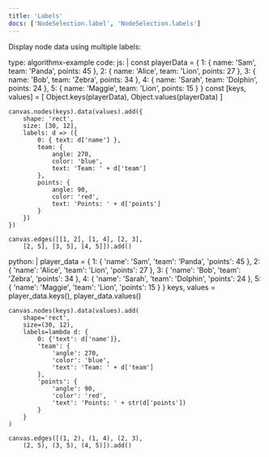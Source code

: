 ```yaml
---
title: 'Labels'
docs: ['NodeSelection.label', 'NodeSelection.labels']
---
```


Display node data using multiple labels:

<data type='yaml'>
type: algorithmx-example
code:
  js: |
    const playerData = {
        1: { name: 'Sam', team: 'Panda', points: 45 },
        2: { name: 'Alice', team: 'Lion', points: 27 },
        3: { name: 'Bob', team: 'Zebra', points: 34 },
        4: { name: 'Sarah', team: 'Dolphin', points: 24 },
        5: { name: 'Maggie', team: 'Lion', points: 15 }
    }
    const [keys, values] = [
        Object.keys(playerData),
        Object.values(playerData)
    ]
    
    canvas.nodes(keys).data(values).add({
        shape: 'rect',
        size: [30, 12],
        labels: d => ({
            0: { text: d['name'] },
            team: {
                angle: 270,
                color: 'blue',
                text: 'Team: ' + d['team']
            },
            points: {
                angle: 90,
                color: 'red',
                text: 'Points: ' + d['points']
            }
        })
    })
    
    canvas.edges([[1, 2], [1, 4], [2, 3],
        [2, 5], [3, 5], [4, 5]]).add()
  python: |
    player_data = {
        1: { 'name': 'Sam', 'team': 'Panda', 'points': 45 },
        2: { 'name': 'Alice', 'team': 'Lion', 'points': 27 },
        3: { 'name': 'Bob', 'team': 'Zebra', 'points': 34 },
        4: { 'name': 'Sarah', 'team': 'Dolphin', 'points': 24 },
        5: { 'name': 'Maggie', 'team': 'Lion', 'points': 15 }
    }
    keys, values = player_data.keys(), player_data.values()
    
    canvas.nodes(keys).data(values).add(
        shape='rect',
        size=(30, 12),
        labels=lambda d: {
            0: {'text': d['name']},
            'team': {
                'angle': 270,
                'color': 'blue',
                'text': 'Team: ' + d['team']
            },
            'points': {
                'angle': 90,
                'color': 'red',
                'text': 'Points: ' + str(d['points'])
            }
        }
    )
    
    canvas.edges([(1, 2), (1, 4), (2, 3),
        (2, 5), (3, 5), (4, 5)]).add()
</data>
